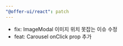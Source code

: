 ```yaml
---
"@offer-ui/react": patch
---
```


- fix: ImageModal 이미지 위치 못잡는 이슈 수정
- feat: Carousel onClick prop 추가
